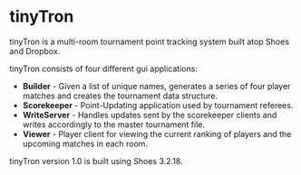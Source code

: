 # tinyTron #

tinyTron is a multi-room tournament point tracking system built atop Shoes and Dropbox.

tinyTron consists of four different gui applications:

* **Builder** - Given a list of unique names, generates a series of four player matches and creates the tournament data structure.
* **Scorekeeper** - Point-Updating application used by tournament referees. 
* **WriteServer** - Handles updates sent by the scorekeeper clients and writes accordingly to the master tournament file.
* **Viewer** - Player client for viewing the current ranking of players and the upcoming matches in each room. 

tinyTron version 1.0 is built using Shoes 3.2.18.